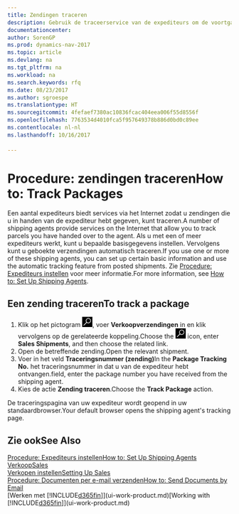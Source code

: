 ```yaml
---
title: Zendingen traceren
description: Gebruik de traceerservice van de expediteurs om de voortgang van een zending te bekijken.
documentationcenter: 
author: SorenGP
ms.prod: dynamics-nav-2017
ms.topic: article
ms.devlang: na
ms.tgt_pltfrm: na
ms.workload: na
ms.search.keywords: rfq
ms.date: 08/23/2017
ms.author: sgroespe
ms.translationtype: HT
ms.sourcegitcommit: 4fefaef7380ac10836fcac404eea006f55d8556f
ms.openlocfilehash: 7763534d4010fca5f957649378b886d0bd0c89ee
ms.contentlocale: nl-nl
ms.lasthandoff: 10/16/2017

---
```

# <a name="how-to-track-packages"></a><span data-ttu-id="4d402-103">Procedure: zendingen traceren</span><span class="sxs-lookup"><span data-stu-id="4d402-103">How to: Track Packages</span></span>
<span data-ttu-id="4d402-104">Een aantal expediteurs biedt services via het Internet zodat u zendingen die u in handen van de expediteur hebt gegeven, kunt traceren.</span><span class="sxs-lookup"><span data-stu-id="4d402-104">A number of shipping agents provide services on the Internet that allow you to track parcels you have handed over to the agent.</span></span> <span data-ttu-id="4d402-105">Als u met een of meer expediteurs werkt, kunt u bepaalde basisgegevens instellen. Vervolgens kunt u geboekte verzendingen automatisch traceren.</span><span class="sxs-lookup"><span data-stu-id="4d402-105">If you use one or more of these shipping agents, you can set up certain basic information and use the automatic tracking feature from posted shipments.</span></span> <span data-ttu-id="4d402-106">Zie [Procedure: Expediteurs instellen](sales-how-to-set-up-shipping-agents.md) voor meer informatie.</span><span class="sxs-lookup"><span data-stu-id="4d402-106">For more information, see [How to: Set Up Shipping Agents](sales-how-to-set-up-shipping-agents.md).</span></span>

## <a name="to-track-a-package"></a><span data-ttu-id="4d402-107">Een zending traceren</span><span class="sxs-lookup"><span data-stu-id="4d402-107">To track a package</span></span>
1. <span data-ttu-id="4d402-108">Klik op het pictogram ![Zoeken naar pagina of rapport](media/ui-search/search_small.png "pictogram Zoeken naar pagina of rapport"), voer **Verkoopverzendingen** in en klik vervolgens op de gerelateerde koppeling.</span><span class="sxs-lookup"><span data-stu-id="4d402-108">Choose the ![Search for Page or Report](media/ui-search/search_small.png "Search for Page or Report icon") icon, enter **Sales Shipments**, and then choose the related link.</span></span>
2. <span data-ttu-id="4d402-109">Open de betreffende zending.</span><span class="sxs-lookup"><span data-stu-id="4d402-109">Open the relevant shipment.</span></span>
3. <span data-ttu-id="4d402-110">Voer in het veld **Traceringsnummer (zending)**</span><span class="sxs-lookup"><span data-stu-id="4d402-110">In the **Package Tracking No.**</span></span> <span data-ttu-id="4d402-111">het traceringsnummer in dat u van de expediteur hebt ontvangen.</span><span class="sxs-lookup"><span data-stu-id="4d402-111">field, enter the package number you have received from the shipping agent.</span></span>
4. <span data-ttu-id="4d402-112">Kies de actie **Zending traceren**.</span><span class="sxs-lookup"><span data-stu-id="4d402-112">Choose the **Track Package** action.</span></span>

<span data-ttu-id="4d402-113">De traceringspagina van uw expediteur wordt geopend in uw standaardbrowser.</span><span class="sxs-lookup"><span data-stu-id="4d402-113">Your default browser opens the shipping agent's tracking page.</span></span>

## <a name="see-also"></a><span data-ttu-id="4d402-114">Zie ook</span><span class="sxs-lookup"><span data-stu-id="4d402-114">See Also</span></span>
[<span data-ttu-id="4d402-115">Procedure: Expediteurs instellen</span><span class="sxs-lookup"><span data-stu-id="4d402-115">How to: Set Up Shipping Agents</span></span>](sales-how-to-set-up-shipping-agents.md)  
[<span data-ttu-id="4d402-116">Verkoop</span><span class="sxs-lookup"><span data-stu-id="4d402-116">Sales</span></span>](sales-manage-sales.md)  
[<span data-ttu-id="4d402-117">Verkopen instellen</span><span class="sxs-lookup"><span data-stu-id="4d402-117">Setting Up Sales</span></span>](sales-setup-sales.md)  
[<span data-ttu-id="4d402-118">Procedure: Documenten per e-mail verzenden</span><span class="sxs-lookup"><span data-stu-id="4d402-118">How to: Send Documents by Email</span></span>](ui-how-send-documents-email.md)  
<span data-ttu-id="4d402-119">[Werken met [!INCLUDE[d365fin](includes/d365fin_md.md)]](ui-work-product.md)</span><span class="sxs-lookup"><span data-stu-id="4d402-119">[Working with [!INCLUDE[d365fin](includes/d365fin_md.md)]](ui-work-product.md)</span></span>

